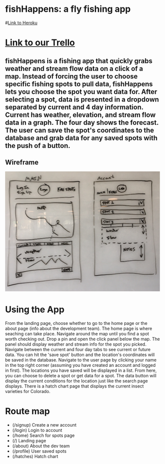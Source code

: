 # fishHappens: a fly fishing app

#[Link to Heroku](https://thawing-ravine-40677.herokuapp.com/)

# [Link to our Trello](https://trello.com/b/vDSXXHKg/fish-happens-app-development)

## fishHappens is a fishing app that quickly grabs weather and stream flow data on a click of a map.  Instead of forcing the user to choose specific fishing spots to pull data, fishHappens lets you choose the spot you want data for.  After selecting a spot, data is presented in a dropdown separated by current and 4 day information.  Current has weather, elevation, and stream flow data in a graph.  The four day shows the forecast.  The user can save the spot's coordinates to the database and grab data for any saved spots with the push of a button.

## Wireframe

![](fishHappensWireframe.jpg)

# Using the App

From the landing page, choose whether to go to the home page or the about page (info about the development team).  The home page is where seaching can take place.  Navigate around the map until you find a spot worth checking out.  Drop a pin and open the click panel below the map.  The panel should display weather and stream info for the spot you picked.  Navigate between the current and four day tabs to see current or future data.  You can hit the 'save spot' button and the location's coordinates will be saved in the database.
Navigate to the user page by clicking your name in the top right corner (assuming you have created an account and logged in first).  The locations you have saved will be displayed in a list.  From here, you can choose to delete a spot or get data for a spot.  The data button will display the current conditions for the location just like the search page displays.
There is a hatch chart page that displays the current insect varieties for Colorado.

# Route map

* (/signup) Create a new account
* (/login) Login to account
* (/home) Search for spots page
* (/) Landing page
* (/about) About the dev team
* (/profile) User saved spots
* (/hatches) Hatch chart
